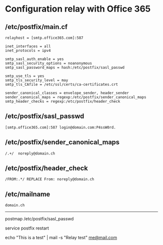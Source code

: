 # Configuration relay with Office 365

## /etc/postfix/main.cf

```Configuration
relayhost = [smtp.office365.com]:587

inet_interfaces = all
inet_protocols = ipv4

smtp_sasl_auth_enable = yes
smtp_sasl_security_options = noanonymous
smtp_sasl_password_maps = hash:/etc/postfix/sasl_passwd

smtp_use_tls = yes
smtp_tls_security_level = may
smtp_tls_CAfile = /etc/ssl/certs/ca-certificates.crt

sender_canonical_classes = envelope_sender, header_sender
sender_canonical_maps = regexp:/etc/postfix/sender_canonical_maps
smtp_header_checks = regexp:/etc/postfix/header_check
```

## /etc/postfix/sasl_passwd

```Configuration
[smtp.office365.com]:587 login@domain.com:P4ssW0rd.
```

## /etc/postfix/sender_canonical_maps

```Configuration
/.+/  noreply@domain.ch
```

## /etc/postfix/header_check

```Configuration
/FROM:.*/ REPLACE From: noreply@domain.ch
```

## /etc/mailname

```Configuration
domain.ch
```

---

postmap /etc/postfix/sasl_passwd

service postfix restart

echo "This is a test" | mail -s "Relay test" me@mail.com